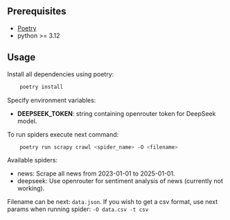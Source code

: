 ## Prerequisites

- [Poetry](https://python-poetry.org/)
- python >= 3.12

## Usage

Install all dependencies using poetry:

```bash
    poetry install
```

Specify environment variables:

- **DEEPSEEK_TOKEN**: string containing openrouter token for DeepSeek model.

To run spiders execute next command:

```bash
    poetry run scrapy crawl <spider_name> -O <filename>
```

Available spiders:

- news: Scrape all news from 2023-01-01 to 2025-01-01.
- deepseek: Use openrouter for sentiment analysis of news (currently not working).

Filename can be next: `data.json`. If you wish to get a csv format, use next params when running spider:
`-O data.csv -t csv`
